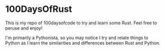 # 100DaysOfRust
This is my repo of 100daysofcode to try and learn some Rust. Feel free to peruse and enjoy! 

I'm primarily a Pythonista, so you may notice I try and relate things to Python as I learn the similarities and differences between Rust and Python.
